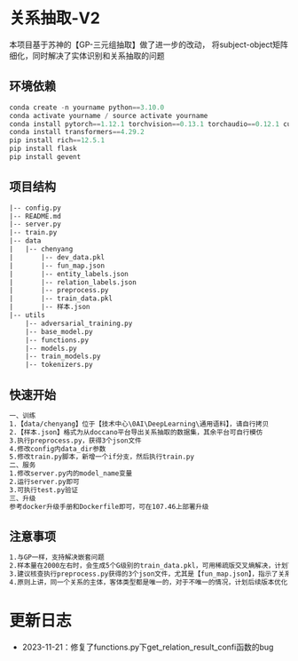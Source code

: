 # 关系抽取-V2
本项目基于苏神的【GP-三元组抽取】做了进一步的改动， 将subject-object矩阵细化，同时解决了实体识别和关系抽取的问题


## 环境依赖
```python
conda create -n yourname python==3.10.0
conda activate yourname / source activate yourname
conda install pytorch==1.12.1 torchvision==0.13.1 torchaudio==0.12.1 cudatoolkit=11.3 -c pytorch
conda install transformers==4.29.2
pip install rich==12.5.1
pip install flask
pip install gevent
```

## 项目结构
```html
|-- config.py
|-- README.md
|-- server.py
|-- train.py
|-- data
|   |-- chenyang
|       |-- dev_data.pkl
|       |-- fun_map.json
|       |-- entity_labels.json
|       |-- relation_labels.json
|       |-- preprocess.py
|       |-- train_data.pkl
|       |-- 样本.json
|-- utils
    |-- adversarial_training.py
    |-- base_model.py
    |-- functions.py
    |-- models.py
    |-- train_models.py
    |-- tokenizers.py
```

## 快速开始

```html
一、训练
1.【data/chenyang】位于【技术中心\0AI\DeepLearning\通用语料】，请自行拷贝
2.【样本.json】格式为从doccano平台导出关系抽取的数据集，其余平台可自行模仿
3.执行preprocess.py，获得3个json文件
4.修改config内data_dir参数
5.修改train.py脚本，新增一个if分支，然后执行train.py
二、服务
1.修改server.py内的model_name变量
2.运行server.py即可
3.可执行test.py验证
三、升级
参考docker升级手册和Dockerfile即可，可在107.46上部署升级
```

## 注意事项

```html
1.与GP一样，支持解决嵌套问题
2.样本量在2000左右时，会生成5个G级别的train_data.pkl，可用稀疏版交叉熵解决，计划下一版本优化
3.建议核查执行preprocess.py获得的3个json文件，尤其是【fun_map.json】，指示了关系与实体的对应关系
4.原则上讲，同一个关系的主体，客体类型都是唯一的，对于不唯一的情况，计划后续版本优化
```

 # 更新日志
 - 2023-11-21：修复了functions.py下get_relation_result_confi函数的bug
